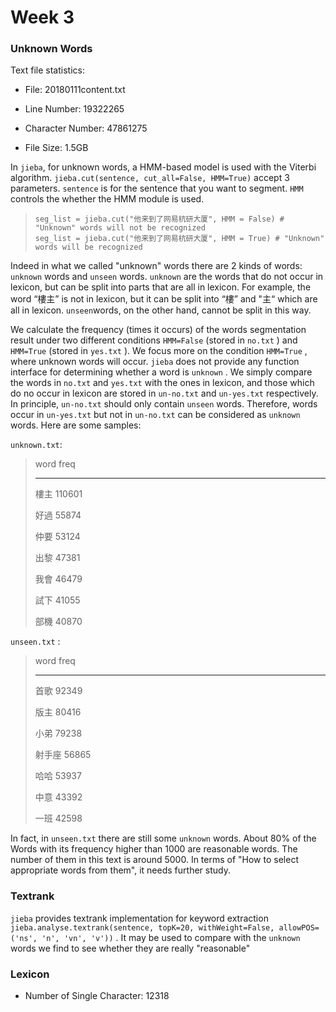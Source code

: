 # Week 3

### Unknown Words

Text file statistics:

* File: 20180111content.txt

* Line Number: 19322265

* Character Number: 47861275

* File Size: 1.5GB

In `jieba`, for unknown words, a HMM-based model is used with the Viterbi algorithm. `jieba.cut(sentence, cut_all=False, HMM=True)` accept 3 parameters. `sentence` is for the sentence that you want to segment. `HMM` controls the whether the HMM module is used.

> ```
> seg_list = jieba.cut("他来到了网易杭研大厦", HMM = False) # "Unknown" words will not be recognized
> seg_list = jieba.cut("他来到了网易杭研大厦", HMM = True) # "Unknown" words will be recognized
> ```

Indeed in what we called "unknown" words there are 2 kinds of words: `unknown` words and `unseen` words. `unknown` are the words that do not occur in lexicon, but can be split into parts that are all in lexicon. For example, the word “樓主” is not in lexicon, but it can be split into “樓” and "主“ which are all in lexicon. `unseen`words, on the other hand, cannot be split in this way.

We calculate the frequency \(times it occurs\) of the words segmentation result under two different conditions `HMM=False` \(stored in `no.txt` \) and `HMM=True` \(stored in `yes.txt` \). We focus more on the condition `HMM=True` , where unknown words will occur. `jieba` does not provide any function interface for determining whether a word is `unknown` . We simply compare the words in `no.txt` and `yes.txt` with the ones in lexicon, and those which do no occur in lexicon are stored in `un-no.txt` and `un-yes.txt` respectively. In principle, `un-no.txt` should only contain `unseen` words. Therefore, words occur in `un-yes.txt` but not in `un-no.txt` can be considered as `unknown` words. Here are some samples:

`unknown.txt`:

> word   freq
>
> ---
>
> 樓主    110601
>
> 好過    55874
>
> 仲要    53124
>
> 出黎    47381
>
> 我會    46479
>
> 試下    41055
>
> 部機    40870

`unseen.txt` :

> word   freq
>
> ---
>
> 首歌    92349
>
> 版主    80416
>
> 小弟    79238
>
> 射手座    56865
>
> 哈哈    53937
>
> 中意    43392
>
> 一班    42598

In fact, in `unseen.txt` there are still some `unknown` words. About 80% of the Words with its frequency higher than 1000 are reasonable words. The number of them in this text is around 5000. In terms of "How to select appropriate words from them", it needs further study.

### Textrank

`jieba` provides textrank implementation for keyword extraction `jieba.analyse.textrank(sentence, topK=20, withWeight=False, allowPOS=('ns', 'n', 'vn', 'v'))` . It may be used to compare with the `unknown` words we find to see whether they are really "reasonable"

### Lexicon

* Number of Single Character: 12318



